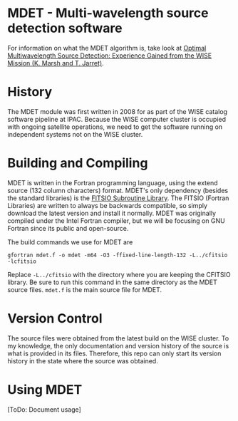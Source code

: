 # MDET - Multi-wavelength source detection software
For information on what the MDET algorithm is, take look at [Optimal Multiwavelength Source Detection: Experience Gained
from the WISE Mission (K. Marsh and T. Jarret)](MarshJarret2012.pdf).

# History
The MDET module was first written in 2008 for as part of the WISE catalog software pipeline at IPAC. Because the WISE computer cluster is occupied with ongoing satellite operations, we need to get the software running on independent systems not on the WISE cluster.
# Building and Compiling
MDET is written in the Fortran programming language, using the extend source (132 column characters) format. MDET's only dependency (besides the standard libraries) is the [FITSIO Subroutine Library](https://heasarc.gsfc.nasa.gov/fitsio/fitsio.html). The FITSIO (Fortran Libraries) are written to always be backwards compatible, so simply download the latest version and install it normally. MDET was originally compiled under the Intel Fortran compiler, but we will be focusing on GNU Fortran since its public and open-source.

The build commands we use for MDET are

`gfortran mdet.f -o mdet -m64 -O3 -ffixed-line-length-132 -L../cfitsio -lcfitsio`

Replace `-L../cfitsio` with the directory where you are keeping the CFITSIO library. Be sure to run this command in the same directory as the MDET source files. `mdet.f` is the main source file for MDET.
# Version Control
The source files were obtained from the latest build on the WISE cluster. To my knowledge, the only documentation and version history of the source is what is provided in its files. Therefore, this repo can only start its version history in the state where the source was obtained.
# Using MDET
[ToDo: Document usage]
